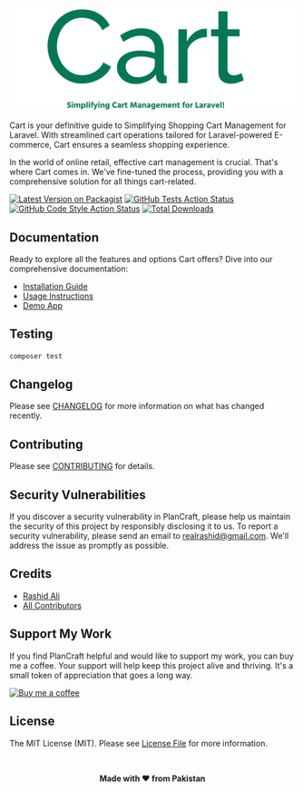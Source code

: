 ![Cart](./docs/public/hero.webp)

Cart is your definitive guide to Simplifying Shopping Cart Management for Laravel. With streamlined cart operations tailored for Laravel-powered E-commerce, Cart ensures a seamless shopping experience.

In the world of online retail, effective cart management is crucial. That's where Cart comes in. We've fine-tuned the process, providing you with a comprehensive solution for all things cart-related.

[![Latest Version on Packagist](https://img.shields.io/packagist/v/realrashid/cart.svg?style=flat-square)](https://packagist.org/packages/realrashid/cart)
[![GitHub Tests Action Status](https://img.shields.io/github/actions/workflow/status/realrashid/cart/run-tests.yml?branch=main&label=tests&style=flat-square)](https://github.com/realrashid/cart/actions?query=workflow%3Arun-tests+branch%3Amain)
[![GitHub Code Style Action Status](https://img.shields.io/github/actions/workflow/status/realrashid/cart/fix-php-code-style-issues.yml?branch=main&label=code%20style&style=flat-square)](https://github.com/realrashid/cart/actions?query=workflow%3A"Fix+PHP+code+style+issues"+branch%3Amain)
[![Total Downloads](https://img.shields.io/packagist/dt/realrashid/cart.svg?style=flat-square)](https://packagist.org/packages/realrashid/cart)

## Documentation

Ready to explore all the features and options Cart offers? Dive into our comprehensive documentation:

- [Installation Guide](https://realrashid.github.io/cart/guide/installation)
- [Usage Instructions](https://realrashid.github.io/cart/usage/usage)
- [Demo App](https://realrashid.github.io/cart/demo/demo)

## Testing

```bash
composer test
```

## Changelog

Please see [CHANGELOG](CHANGELOG.md) for more information on what has changed recently.

## Contributing

Please see [CONTRIBUTING](CONTRIBUTING.md) for details.

## Security Vulnerabilities

If you discover a security vulnerability in PlanCraft, please help us maintain the security of this project by responsibly disclosing it to us. To report a security vulnerability, please send an email to [realrashid@gmail.com](mailto:realrashid@gmail.com). We'll address the issue as promptly as possible.

## Credits

- [Rashid Ali](https://github.com/realrashid)
- [All Contributors](../../contributors)

## Support My Work 

If you find PlanCraft helpful and would like to support my work, you can buy me a coffee. Your support will help keep this project alive and thriving. It's a small token of appreciation that goes a long way.

[![Buy me a coffee](https://cdn.buymeacoffee.com/buttons/default-orange.png)](https://www.buymeacoffee.com/realrashid)

## License

The MIT License (MIT). Please see [License File](LICENSE.md) for more information.

<br />
<p align="center"> <b>Made with ❤️ from Pakistan</b> </p>
